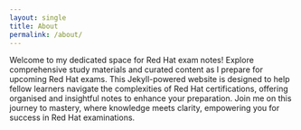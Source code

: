```yaml
---
layout: single
title: About
permalink: /about/
---
```


Welcome to my dedicated space for Red Hat exam notes! Explore comprehensive study materials and curated content as I prepare for upcoming Red Hat exams. This Jekyll-powered website is designed to help fellow learners navigate the complexities of Red Hat certifications, offering organised and insightful notes to enhance your preparation. Join me on this journey to mastery, where knowledge meets clarity, empowering you for success in Red Hat examinations.

